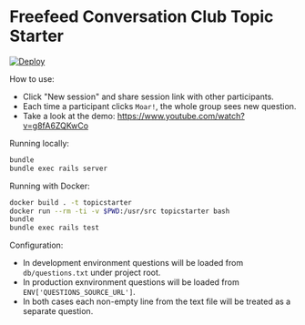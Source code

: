 # Freefeed Conversation Club Topic Starter

[![Deploy](https://www.herokucdn.com/deploy/button.png)](https://heroku.com/deploy)


How to use:

- Click "New session" and share session link with other participants.
- Each time a participant clicks `Moar!`, the whole group sees new question.
- Take a look at the demo: https://www.youtube.com/watch?v=g8fA6ZQKwCo

Running locally:

``` bash
bundle
bundle exec rails server
```

Running with Docker:

```bash
docker build . -t topicstarter
docker run --rm -ti -v $PWD:/usr/src topicstarter bash
bundle
bundle exec rails test
```

Configuration:

- In development environment questions will be loaded from `db/questions.txt` under project root.
- In production exnvironment questions will be loaded from `ENV['QUESTIONS_SOURCE_URL']`.
- In both cases each non-empty line from the text file will be treated as a separate question.
